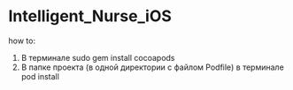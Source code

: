 # Intelligent_Nurse_iOS
how to:

1)  В терминале sudo gem install cocoapods
2) В папке проекта (в одной директории с файлом Podfile) в терминале pod install 
